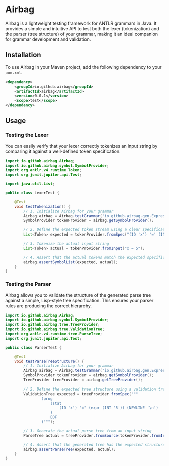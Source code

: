 # Airbag

Airbag is a lightweight testing framework for ANTLR grammars in Java. It provides a simple and intuitive API to test both the lexer (tokenization) and the parser (tree structure) of your grammar, making it an ideal companion for grammar development and validation.

## Installation

To use Airbag in your Maven project, add the following dependency to your `pom.xml`.

```xml
<dependency>
    <groupId>io.github.airbag</groupId>
    <artifactId>airbag</artifactId>
    <version>0.0.1</version>
    <scope>test</scope>
</dependency>
```

## Usage

### Testing the Lexer

You can easily verify that your lexer correctly tokenizes an input string by comparing it against a well-defined token specification.

```java
import io.github.airbag.Airbag;
import io.github.airbag.symbol.SymbolProvider;
import org.antlr.v4.runtime.Token;
import org.junit.jupiter.api.Test;

import java.util.List;

public class LexerTest {

    @Test
    void testTokenization() {
        // 1. Initialize Airbag for your grammar
        Airbag airbag = Airbag.testGrammar("io.github.airbag.gen.Expression");
        SymbolProvider tokenProvider = airbag.getSymbolProvider();

        // 2. Define the expected token stream using a clear specification
        List<Token> expected = tokenProvider.fromSpec("(ID 'x') '=' (INT '5') EOF");

        // 3. Tokenize the actual input string
        List<Token> actual = tokenProvider.fromInput("x = 5");

        // 4. Assert that the actual tokens match the expected specification
        airbag.assertSymbolList(expected, actual);
    }
}
```

### Testing the Parser

Airbag allows you to validate the structure of the generated parse tree against a simple, Lisp-style tree specification. This ensures your parser rules are producing the correct hierarchy.

```java
import io.github.airbag.Airbag;
import io.github.airbag.symbol.SymbolProvider;
import io.github.airbag.tree.TreeProvider;
import io.github.airbag.tree.ValidationTree;
import org.antlr.v4.runtime.tree.ParseTree;
import org.junit.jupiter.api.Test;

public class ParserTest {

    @Test
    void testParseTreeStructure() {
        // 1. Initialize Airbag for your grammar
        Airbag airbag = Airbag.testGrammar("io.github.airbag.gen.Expression");
        SymbolProvider tokenProvider = airbag.getSymbolProvider();
        TreeProvider treeProvider = airbag.getTreeProvider();

        // 2. Define the expected tree structure using a validation tree
        ValidationTree expected = treeProvider.fromSpec("""
                (prog
                    (stat
                        (ID 'x') '=' (expr (INT '5')) (NEWLINE '\n')
                    )
                    EOF
                )""");

        // 3. Generate the actual parse tree from an input string
        ParseTree actual = treeProvider.fromSource(tokenProvider.fromInput("x = 5\\n"), "prog");

        // 4. Assert that the generated tree has the expected structure
        airbag.assertParseTree(expected, actual);
    }
}
```